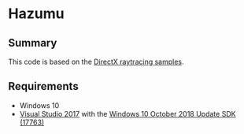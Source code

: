 # Hazumu

## Summary
This code is based on the [DirectX raytracing samples](https://github.com/Microsoft/DirectX-Graphics-Samples/tree/master/Samples/Desktop/D3D12Raytracing/src).

## Requirements
* Windows 10
* [Visual Studio 2017](https://www.visualstudio.com/) with the [Windows 10 October 2018 Update SDK (17763)](https://developer.microsoft.com/en-US/windows/downloads/windows-10-sdk)

